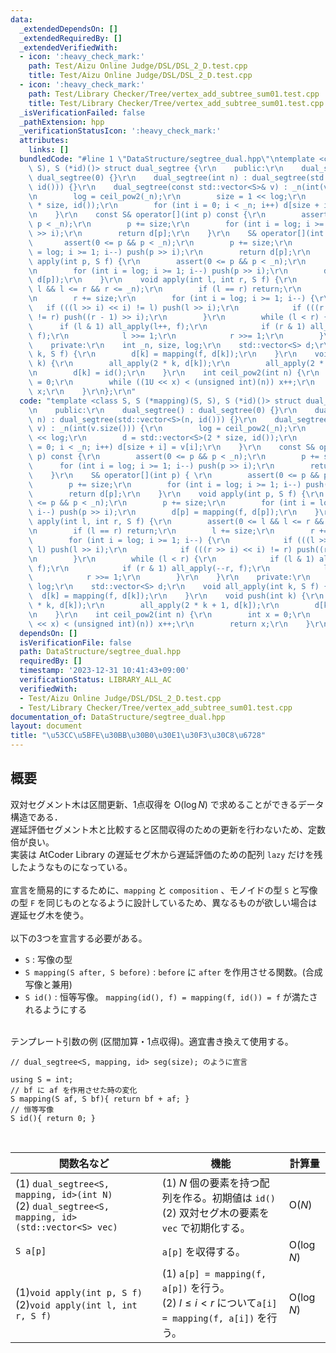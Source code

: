 ```yaml
---
data:
  _extendedDependsOn: []
  _extendedRequiredBy: []
  _extendedVerifiedWith:
  - icon: ':heavy_check_mark:'
    path: Test/Aizu Online Judge/DSL/DSL_2_D.test.cpp
    title: Test/Aizu Online Judge/DSL/DSL_2_D.test.cpp
  - icon: ':heavy_check_mark:'
    path: Test/Library Checker/Tree/vertex_add_subtree_sum01.test.cpp
    title: Test/Library Checker/Tree/vertex_add_subtree_sum01.test.cpp
  _isVerificationFailed: false
  _pathExtension: hpp
  _verificationStatusIcon: ':heavy_check_mark:'
  attributes:
    links: []
  bundledCode: "#line 1 \"DataStructure/segtree_dual.hpp\"\ntemplate <class S, S (*mapping)(S,\
    \ S), S (*id)()> struct dual_segtree {\r\n    public:\r\n    dual_segtree() :\
    \ dual_segtree(0) {}\r\n    dual_segtree(int n) : dual_segtree(std::vector<S>(n,\
    \ id())) {}\r\n    dual_segtree(const std::vector<S>& v) : _n(int(v.size())) {\r\
    \n        log = ceil_pow2(_n);\r\n        size = 1 << log;\r\n        d = std::vector<S>(2\
    \ * size, id());\r\n        for (int i = 0; i < _n; i++) d[size + i] = v[i];\r\
    \n    }\r\n    const S& operator[](int p) const {\r\n        assert(0 <= p &&\
    \ p < _n);\r\n        p += size;\r\n        for (int i = log; i >= 1; i--) push(p\
    \ >> i);\r\n        return d[p];\r\n    }\r\n    S& operator[](int p) { \r\n \
    \       assert(0 <= p && p < _n);\r\n        p += size;\r\n        for (int i\
    \ = log; i >= 1; i--) push(p >> i);\r\n        return d[p];\r\n    }\r\n    void\
    \ apply(int p, S f) {\r\n        assert(0 <= p && p < _n);\r\n        p += size;\r\
    \n        for (int i = log; i >= 1; i--) push(p >> i);\r\n        d[p] = mapping(f,\
    \ d[p]);\r\n    }\r\n    void apply(int l, int r, S f) {\r\n        assert(0 <=\
    \ l && l <= r && r <= _n);\r\n        if (l == r) return;\r\n        l += size;\r\
    \n        r += size;\r\n        for (int i = log; i >= 1; i--) {\r\n         \
    \   if (((l >> i) << i) != l) push(l >> i);\r\n            if (((r >> i) << i)\
    \ != r) push((r - 1) >> i);\r\n        }\r\n        while (l < r) {\r\n      \
    \      if (l & 1) all_apply(l++, f);\r\n            if (r & 1) all_apply(--r,\
    \ f);\r\n            l >>= 1;\r\n            r >>= 1;\r\n        }\r\n    }\r\n\
    \    private:\r\n    int _n, size, log;\r\n    std::vector<S> d;\r\n    void all_apply(int\
    \ k, S f) {\r\n        d[k] = mapping(f, d[k]);\r\n    }\r\n    void push(int\
    \ k) {\r\n        all_apply(2 * k, d[k]);\r\n        all_apply(2 * k + 1, d[k]);\r\
    \n        d[k] = id();\r\n    }\r\n    int ceil_pow2(int n) {\r\n        int x\
    \ = 0;\r\n        while ((1U << x) < (unsigned int)(n)) x++;\r\n        return\
    \ x;\r\n    }\r\n};\r\n"
  code: "template <class S, S (*mapping)(S, S), S (*id)()> struct dual_segtree {\r\
    \n    public:\r\n    dual_segtree() : dual_segtree(0) {}\r\n    dual_segtree(int\
    \ n) : dual_segtree(std::vector<S>(n, id())) {}\r\n    dual_segtree(const std::vector<S>&\
    \ v) : _n(int(v.size())) {\r\n        log = ceil_pow2(_n);\r\n        size = 1\
    \ << log;\r\n        d = std::vector<S>(2 * size, id());\r\n        for (int i\
    \ = 0; i < _n; i++) d[size + i] = v[i];\r\n    }\r\n    const S& operator[](int\
    \ p) const {\r\n        assert(0 <= p && p < _n);\r\n        p += size;\r\n  \
    \      for (int i = log; i >= 1; i--) push(p >> i);\r\n        return d[p];\r\n\
    \    }\r\n    S& operator[](int p) { \r\n        assert(0 <= p && p < _n);\r\n\
    \        p += size;\r\n        for (int i = log; i >= 1; i--) push(p >> i);\r\n\
    \        return d[p];\r\n    }\r\n    void apply(int p, S f) {\r\n        assert(0\
    \ <= p && p < _n);\r\n        p += size;\r\n        for (int i = log; i >= 1;\
    \ i--) push(p >> i);\r\n        d[p] = mapping(f, d[p]);\r\n    }\r\n    void\
    \ apply(int l, int r, S f) {\r\n        assert(0 <= l && l <= r && r <= _n);\r\
    \n        if (l == r) return;\r\n        l += size;\r\n        r += size;\r\n\
    \        for (int i = log; i >= 1; i--) {\r\n            if (((l >> i) << i) !=\
    \ l) push(l >> i);\r\n            if (((r >> i) << i) != r) push((r - 1) >> i);\r\
    \n        }\r\n        while (l < r) {\r\n            if (l & 1) all_apply(l++,\
    \ f);\r\n            if (r & 1) all_apply(--r, f);\r\n            l >>= 1;\r\n\
    \            r >>= 1;\r\n        }\r\n    }\r\n    private:\r\n    int _n, size,\
    \ log;\r\n    std::vector<S> d;\r\n    void all_apply(int k, S f) {\r\n      \
    \  d[k] = mapping(f, d[k]);\r\n    }\r\n    void push(int k) {\r\n        all_apply(2\
    \ * k, d[k]);\r\n        all_apply(2 * k + 1, d[k]);\r\n        d[k] = id();\r\
    \n    }\r\n    int ceil_pow2(int n) {\r\n        int x = 0;\r\n        while ((1U\
    \ << x) < (unsigned int)(n)) x++;\r\n        return x;\r\n    }\r\n};\r\n"
  dependsOn: []
  isVerificationFile: false
  path: DataStructure/segtree_dual.hpp
  requiredBy: []
  timestamp: '2023-12-31 10:41:43+09:00'
  verificationStatus: LIBRARY_ALL_AC
  verifiedWith:
  - Test/Aizu Online Judge/DSL/DSL_2_D.test.cpp
  - Test/Library Checker/Tree/vertex_add_subtree_sum01.test.cpp
documentation_of: DataStructure/segtree_dual.hpp
layout: document
title: "\u53CC\u5BFE\u30BB\u30B0\u30E1\u30F3\u30C8\u6728"
---
```


## 概要
双対セグメント木は区間更新、1点収得を $\text{O}(\log N)$ で求めることができるデータ構造である．<br>
遅延評価セグメント木と比較すると区間収得のための更新を行わないため、定数倍が良い。<br>
実装は AtCoder Library の遅延セグ木から遅延評価のための配列 `lazy` だけを残したようなものになっている。<br><br>
宣言を簡易的にするために、`mapping` と `composition` 、モノイドの型 `S` と写像の型 `F` を同じものとなるように設計しているため、異なるものが欲しい場合は遅延セグ木を使う。<br><br>
以下の3つを宣言する必要がある。
- `S` : 写像の型 
- `S mapping(S after, S before)` : `before` に `after` を作用させる関数。(合成写像と兼用) 
- `S id()` : 恒等写像。 `mapping(id(), f) = mapping(f, id()) = f` が満たされるようにする

<br>
テンプレート引数の例 (区間加算・1点収得)。適宜書き換えて使用する。

```
// dual_segtree<S, mapping, id> seg(size); のように宣言

using S = int;
// bf に af を作用させた時の変化
S mapping(S af, S bf){ return bf + af; }
// 恒等写像
S id(){ return 0; }
```

<br>

|関数名など|機能|計算量|
|---------|----|-----|
|(1) `dual_segtree<S, mapping, id>(int N)` <br> (2) `dual_segtree<S, mapping, id>(std::vector<S> vec)` | (1) $N$ 個の要素を持つ配列を作る。初期値は `id()` <br> (2) 双対セグ木の要素を `vec` で初期化する。| $\text{O}(N)$ |
|`S a[p]`|`a[p]` を収得する。  | $\text{O}(\log N)$|
|(1)`void apply(int p, S f)` <br> (2)`void apply(int l, int r, S f)`|(1) `a[p] = mapping(f, a[p])` を行う。<br>(2) $l \leq i < r$ について`a[i] = mapping(f, a[i])` を行う。 | $\text{O}(\log N)$ |
